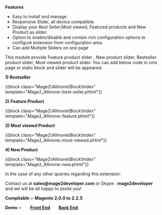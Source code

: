 <p><b>Features</b></p>
<ul>
<li>Easy to install and manage.</li>
<li>Responsive Slider, all device compatible.</li>
<li>Display your Best Seller,Most viewed, Featured products and New Product as slider.</li>
<li>Option to enable/disable and contain rich configuration options to configure extension from configuration area.</li>
<li>Can add Multiple Sliders on one page</li>
</ul>
<p>This module provide Feature product slider , New product slider, Bestseller product slider, Most viewed product slider. You can add below code in cms page or static block and slider will be appeared.</p>
<p><b>1) Bestseller </b></p>
<p>{{block class="Mage2\Allinone\Block\Index" template="Mage2_Allinone::best-seller.phtml"}}</p>
<p><b> 2) Feature Product </b></p>
<p>{{block class="Mage2\Allinone\Block\Index" template="Mage2_Allinone::feature.phtml"}}</p>
<p><b> 3) Most viewed Product </b></p>
<p>{{block class="Mage2\Allinone\Block\Index" template="Mage2_Allinone::most-viewed.phtml"}}</p>
<p><b> 4) New Product </b></p>
<p>{{block class="Mage2\Allinone\Block\Index" template="Mage2_Allinone::new.phtml"}}</p>
<p></p>
<p>In the case of any other queries regarding this extension:</p>
<p>Contact us at <b>sales@mage2developer.com</b> or Skype : <b>mage2developer</b> and we will be all happy to assist you!</p>

<p><b>Compitable :- </b> <b>Magento 2.0.0 to 2.2.5 </b></p>
<p><b> Demo :- </b> &nbsp; &nbsp; &nbsp; <b><a href="http://demo.mage2developer.com/" target="_blank">Front End</a></b> &nbsp; &nbsp; &nbsp; <b><a href="http://demo.mage2developer.com/admin/" target="_blank">Back End</a></b></p>
